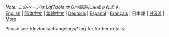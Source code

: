 <i>Note: このページは LafTools から内部的に生成されます。</i> <br/> [English](/docs/en_US/CHANGELOG.md)  |  [简体中文](/docs/zh_CN/CHANGELOG.md)  |  [繁體中文](/docs/zh_HK/CHANGELOG.md)  |  [Deutsch](/docs/de/CHANGELOG.md)  |  [Español](/docs/es/CHANGELOG.md)  |  [Français](/docs/fr/CHANGELOG.md)  |  日本語  |  [한국어](/docs/ko/CHANGELOG.md) | [More](/docs/) <br/>

Please see /devtools/changelogs/*.log for further details.

